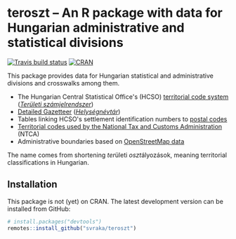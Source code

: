 # teroszt – An R package with data for Hungarian administrative and statistical divisions

<!-- badges: start -->

[![Travis build status](https://travis-ci.com/svraka/teroszt.svg?branch=master)](https://travis-ci.com/svraka/teroszt) [![CRAN](http://www.r-pkg.org/badges/version/teroszt)](https://cran.r-project.org/package=teroszt)

<!-- badges: end -->

This package provides data for Hungarian statistical and administrative divisions and crosswalks among them.

  * The Hungarian Central Statistical Office's (HCSO) [territorial code system](https://www.ksh.hu/tszJ_eng_menu) ([*Területi számjelrendszer*](http://www.ksh.hu/teruleti_szamjel_menu))
  * [Detailed Gazetteer](http://www.ksh.hu/apps/hntr.main?p_lang=EN) ([*Helységnévtár*](http://www.ksh.hu/apps/hntr.main))
  * Tables linking HCSO's settlement identification numbers to [postal codes](https://www.posta.hu/szolgaltatasok/iranyitoszam-kereso)
  * [Territorial codes used by the National Tax and Customs Administration](http://www.nav.gov.hu/nav/adatbazisok/adatbleker/afaalanyok/afaalanytaj.html) (NTCA)
  * Administrative boundaries based on [OpenStreetMap data](https://data2.openstreetmap.hu/hatarok/)

The name comes from shortening *ter*ületi *oszt*ályozások, meaning territorial classifications in Hungarian.

## Installation

This package is not (yet) on CRAN. The latest development version can be installed from GitHub:

``` r
# install.packages("devtools")
remotes::install_github("svraka/teroszt")
```
